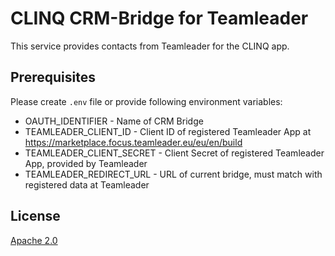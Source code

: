 # CLINQ CRM-Bridge for Teamleader

This service provides contacts from Teamleader for the CLINQ app.

## Prerequisites

Please create `.env` file or provide following environment variables:

- OAUTH_IDENTIFIER - Name of CRM Bridge
- TEAMLEADER_CLIENT_ID - Client ID of registered Teamleader App at https://marketplace.focus.teamleader.eu/eu/en/build
- TEAMLEADER_CLIENT_SECRET - Client Secret of registered Teamleader App, provided by Teamleader
- TEAMLEADER_REDIRECT_URL - URL of current bridge, must match with registered data at Teamleader

## License

[Apache 2.0](LICENSE)

